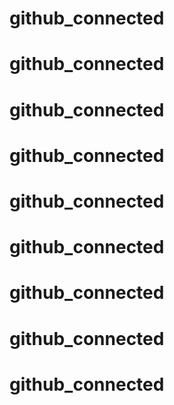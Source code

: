 # github_connected
# github_connected
# github_connected
# github_connected
# github_connected
# github_connected
# github_connected
# github_connected
# github_connected
